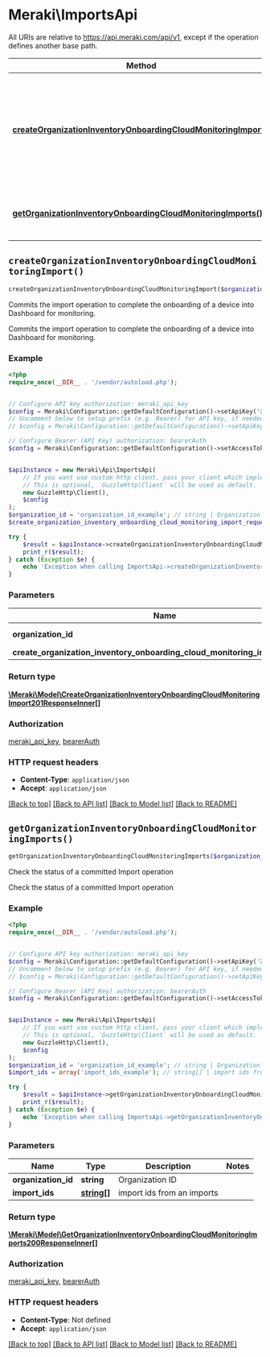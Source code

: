 # Meraki\ImportsApi

All URIs are relative to https://api.meraki.com/api/v1, except if the operation defines another base path.

| Method | HTTP request | Description |
| ------------- | ------------- | ------------- |
| [**createOrganizationInventoryOnboardingCloudMonitoringImport()**](ImportsApi.md#createOrganizationInventoryOnboardingCloudMonitoringImport) | **POST** /organizations/{organizationId}/inventory/onboarding/cloudMonitoring/imports | Commits the import operation to complete the onboarding of a device into Dashboard for monitoring. |
| [**getOrganizationInventoryOnboardingCloudMonitoringImports()**](ImportsApi.md#getOrganizationInventoryOnboardingCloudMonitoringImports) | **GET** /organizations/{organizationId}/inventory/onboarding/cloudMonitoring/imports | Check the status of a committed Import operation |


## `createOrganizationInventoryOnboardingCloudMonitoringImport()`

```php
createOrganizationInventoryOnboardingCloudMonitoringImport($organization_id, $create_organization_inventory_onboarding_cloud_monitoring_import_request): \Meraki\Model\CreateOrganizationInventoryOnboardingCloudMonitoringImport201ResponseInner[]
```

Commits the import operation to complete the onboarding of a device into Dashboard for monitoring.

Commits the import operation to complete the onboarding of a device into Dashboard for monitoring.

### Example

```php
<?php
require_once(__DIR__ . '/vendor/autoload.php');


// Configure API key authorization: meraki_api_key
$config = Meraki\Configuration::getDefaultConfiguration()->setApiKey('X-Cisco-Meraki-API-Key', 'YOUR_API_KEY');
// Uncomment below to setup prefix (e.g. Bearer) for API key, if needed
// $config = Meraki\Configuration::getDefaultConfiguration()->setApiKeyPrefix('X-Cisco-Meraki-API-Key', 'Bearer');

// Configure Bearer (API Key) authorization: bearerAuth
$config = Meraki\Configuration::getDefaultConfiguration()->setAccessToken('YOUR_ACCESS_TOKEN');


$apiInstance = new Meraki\Api\ImportsApi(
    // If you want use custom http client, pass your client which implements `GuzzleHttp\ClientInterface`.
    // This is optional, `GuzzleHttp\Client` will be used as default.
    new GuzzleHttp\Client(),
    $config
);
$organization_id = 'organization_id_example'; // string | Organization ID
$create_organization_inventory_onboarding_cloud_monitoring_import_request = new \Meraki\Model\CreateOrganizationInventoryOnboardingCloudMonitoringImportRequest(); // \Meraki\Model\CreateOrganizationInventoryOnboardingCloudMonitoringImportRequest

try {
    $result = $apiInstance->createOrganizationInventoryOnboardingCloudMonitoringImport($organization_id, $create_organization_inventory_onboarding_cloud_monitoring_import_request);
    print_r($result);
} catch (Exception $e) {
    echo 'Exception when calling ImportsApi->createOrganizationInventoryOnboardingCloudMonitoringImport: ', $e->getMessage(), PHP_EOL;
}
```

### Parameters

| Name | Type | Description  | Notes |
| ------------- | ------------- | ------------- | ------------- |
| **organization_id** | **string**| Organization ID | |
| **create_organization_inventory_onboarding_cloud_monitoring_import_request** | [**\Meraki\Model\CreateOrganizationInventoryOnboardingCloudMonitoringImportRequest**](../Model/CreateOrganizationInventoryOnboardingCloudMonitoringImportRequest.md)|  | |

### Return type

[**\Meraki\Model\CreateOrganizationInventoryOnboardingCloudMonitoringImport201ResponseInner[]**](../Model/CreateOrganizationInventoryOnboardingCloudMonitoringImport201ResponseInner.md)

### Authorization

[meraki_api_key](../../README.md#meraki_api_key), [bearerAuth](../../README.md#bearerAuth)

### HTTP request headers

- **Content-Type**: `application/json`
- **Accept**: `application/json`

[[Back to top]](#) [[Back to API list]](../../README.md#endpoints)
[[Back to Model list]](../../README.md#models)
[[Back to README]](../../README.md)

## `getOrganizationInventoryOnboardingCloudMonitoringImports()`

```php
getOrganizationInventoryOnboardingCloudMonitoringImports($organization_id, $import_ids): \Meraki\Model\GetOrganizationInventoryOnboardingCloudMonitoringImports200ResponseInner[]
```

Check the status of a committed Import operation

Check the status of a committed Import operation

### Example

```php
<?php
require_once(__DIR__ . '/vendor/autoload.php');


// Configure API key authorization: meraki_api_key
$config = Meraki\Configuration::getDefaultConfiguration()->setApiKey('X-Cisco-Meraki-API-Key', 'YOUR_API_KEY');
// Uncomment below to setup prefix (e.g. Bearer) for API key, if needed
// $config = Meraki\Configuration::getDefaultConfiguration()->setApiKeyPrefix('X-Cisco-Meraki-API-Key', 'Bearer');

// Configure Bearer (API Key) authorization: bearerAuth
$config = Meraki\Configuration::getDefaultConfiguration()->setAccessToken('YOUR_ACCESS_TOKEN');


$apiInstance = new Meraki\Api\ImportsApi(
    // If you want use custom http client, pass your client which implements `GuzzleHttp\ClientInterface`.
    // This is optional, `GuzzleHttp\Client` will be used as default.
    new GuzzleHttp\Client(),
    $config
);
$organization_id = 'organization_id_example'; // string | Organization ID
$import_ids = array('import_ids_example'); // string[] | import ids from an imports

try {
    $result = $apiInstance->getOrganizationInventoryOnboardingCloudMonitoringImports($organization_id, $import_ids);
    print_r($result);
} catch (Exception $e) {
    echo 'Exception when calling ImportsApi->getOrganizationInventoryOnboardingCloudMonitoringImports: ', $e->getMessage(), PHP_EOL;
}
```

### Parameters

| Name | Type | Description  | Notes |
| ------------- | ------------- | ------------- | ------------- |
| **organization_id** | **string**| Organization ID | |
| **import_ids** | [**string[]**](../Model/string.md)| import ids from an imports | |

### Return type

[**\Meraki\Model\GetOrganizationInventoryOnboardingCloudMonitoringImports200ResponseInner[]**](../Model/GetOrganizationInventoryOnboardingCloudMonitoringImports200ResponseInner.md)

### Authorization

[meraki_api_key](../../README.md#meraki_api_key), [bearerAuth](../../README.md#bearerAuth)

### HTTP request headers

- **Content-Type**: Not defined
- **Accept**: `application/json`

[[Back to top]](#) [[Back to API list]](../../README.md#endpoints)
[[Back to Model list]](../../README.md#models)
[[Back to README]](../../README.md)
